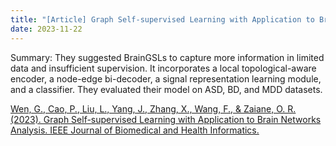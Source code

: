 ```yaml
---
title: "[Article] Graph Self-supervised Learning with Application to Brain Networks Analysis. IEEE Journal of Biomedical and Health Informatics."
date: 2023-11-22
---
```


Summary: They suggested BrainGSLs to capture more information in limited data and insufficient supervision. It incorporates a local topological-aware encoder, a node-edge bi-decoder, a signal representation learning module, and a classifier. They evaluated their model on ASD, BD, and MDD datasets.

[Wen, G., Cao, P., Liu, L., Yang, J., Zhang, X., Wang, F., & Zaiane, O. R. (2023). Graph Self-supervised Learning with Application to Brain Networks Analysis. IEEE Journal of Biomedical and Health Informatics.](https://ieeexplore.ieee.org/abstract/document/10122156)
